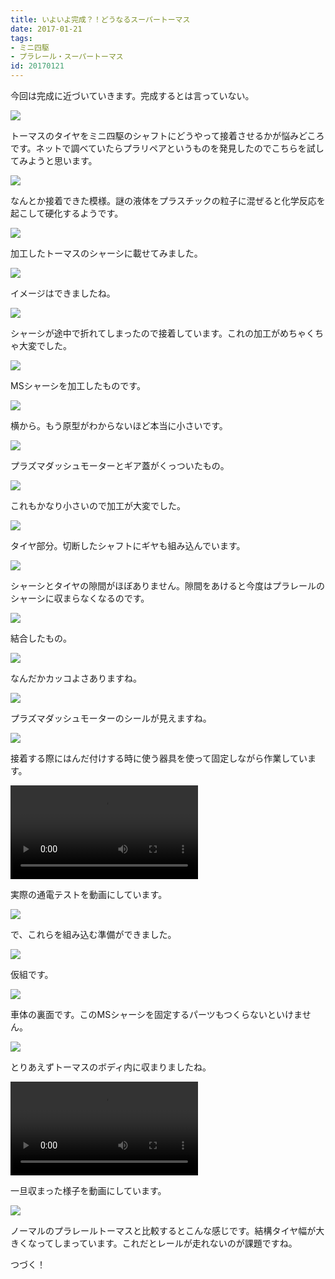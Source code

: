 ```yaml
---
title: いよいよ完成？！どうなるスーパートーマス
date: 2017-01-21
tags:
- ミニ四駆
- プラレール・スーパートーマス
id: 20170121
---
```


<p class="sentence">
今回は完成に近づいていきます。完成するとは言っていない。
</p>
<div class="center"><img class="img-fluid" src="/photo/diary/2017.01.21_01.jpg"></div>
<p class="sentence spacing">トーマスのタイヤをミニ四駆のシャフトにどうやって接着させるかが悩みどころです。ネットで調べていたらプラリペアというものを発見したのでこちらを試してみようと思います。</p>
<div class="center"><img class="img-fluid" src="/photo/diary/2017.01.21_02.jpg"></div>
<p class="sentence spacing">なんとか接着できた模様。謎の液体をプラスチックの粒子に混ぜると化学反応を起こして硬化するようです。</p>
<div class="center"><img class="img-fluid" src="/photo/diary/2017.01.21_03.jpg"></div>
<p class="sentence spacing">加工したトーマスのシャーシに載せてみました。</p>
<div class="center"><img class="img-fluid" src="/photo/diary/2017.01.21_04.jpg"></div>
<p class="sentence spacing">イメージはできましたね。</p>
<div class="center"><img class="img-fluid" src="/photo/diary/2017.01.21_05.jpg"></div>
<p class="sentence spacing">シャーシが途中で折れてしまったので接着しています。これの加工がめちゃくちゃ大変でした。</p>
<div class="center"><img class="img-fluid" src="/photo/diary/2017.01.21_06.jpg"></div>
<p class="sentence spacing">MSシャーシを加工したものです。</p>
<div class="center"><img class="img-fluid" src="/photo/diary/2017.01.21_07.jpg"></div>
<p class="sentence spacing">横から。もう原型がわからないほど本当に小さいです。</p>
<div class="center"><img class="img-fluid" src="/photo/diary/2017.01.21_08.jpg"></div>
<p class="sentence spacing">プラズマダッシュモーターとギア蓋がくっついたもの。</p>
<div class="center"><img class="img-fluid" src="/photo/diary/2017.01.21_09.jpg"></div>
<p class="sentence spacing">これもかなり小さいので加工が大変でした。</p>
<div class="center"><img class="img-fluid" src="/photo/diary/2017.01.21_10.jpg"></div>
<p class="sentence spacing">タイヤ部分。切断したシャフトにギヤも組み込んでいます。</p>
<div class="center"><img class="img-fluid" src="/photo/diary/2017.01.21_11.jpg"></div>
<p class="sentence spacing">シャーシとタイヤの隙間がほぼありません。隙間をあけると今度はプラレールのシャーシに収まらなくなるのです。</p>
<div class="center"><img class="img-fluid" src="/photo/diary/2017.01.21_12.jpg"></div>
<p class="sentence spacing">結合したもの。</p>
<div class="center"><img class="img-fluid" src="/photo/diary/2017.01.21_13.jpg"></div>
<p class="sentence spacing">なんだかカッコよさありますね。</p>
<div class="center"><img class="img-fluid" src="/photo/diary/2017.01.21_14.jpg"></div>
<p class="sentence spacing">プラズマダッシュモーターのシールが見えますね。</p>
<div class="center"><img class="img-fluid" src="/photo/diary/2017.01.21_15.jpg"></div>
<p class="sentence spacing">接着する際にはんだ付けする時に使う器具を使って固定しながら作業しています。</p>
<div class="center"><video class="img-fluid" src="/photo/diary/2017.01.21_16.mp4" controls></div>
<p class="sentence spacing">実際の通電テストを動画にしています。</p>
<div class="center"><img class="img-fluid" src="/photo/diary/2017.01.21_17.jpg"></div>
<p class="sentence spacing">で、これらを組み込む準備ができました。</p>
<div class="center"><img class="img-fluid" src="/photo/diary/2017.01.21_18.jpg"></div>
<p class="sentence spacing">仮組です。</p>
<div class="center"><img class="img-fluid" src="/photo/diary/2017.01.21_19.jpg"></div>
<p class="sentence spacing">車体の裏面です。このMSシャーシを固定するパーツもつくらないといけません。</p>
<div class="center"><img class="img-fluid" src="/photo/diary/2017.01.21_20.jpg"></div>
<p class="sentence spacing">とりあえずトーマスのボディ内に収まりましたね。</p>
<div class="center"><video class="img-fluid" src="/photo/diary/2017.01.21_21.mp4" controls></div>
<p class="sentence spacing">一旦収まった様子を動画にしています。</p>
<div class="center"><img class="img-fluid" src="/photo/diary/2017.01.21_22.jpg"></div>
<p class="sentence spacing">ノーマルのプラレールトーマスと比較するとこんな感じです。結構タイヤ幅が大きくなってしまっています。これだとレールが走れないのが課題ですね。</p>
<p class="sentence spacing">つづく！</p>
